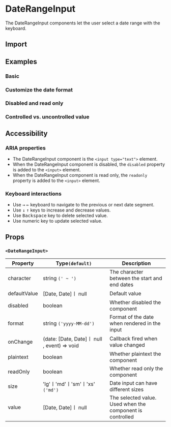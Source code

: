 # DateRangeInput

The DateRangeInput components let the user select a date range with the keyboard.

## Import

<!--{include:<import-guide>}-->

## Examples

### Basic

<!--{include:`basic.md`}-->

### Customize the date format

<!--{include:`format.md`}-->

### Disabled and read only

<!--{include:`disabled.md`}-->

### Controlled vs. uncontrolled value

<!--{include:`controlled.md`}-->

## Accessibility

### ARIA properties

- The DateRangeInput component is the `<input type="text">` element.
- When the DateRangeInput component is disabled, the `disabled` property is added to the `<input>` element.
- When the DateRangeInput component is read only, the `readonly` property is added to the `<input>` element.

### Keyboard interactions

- Use <kbd>→</kbd> <kbd>←</kbd> keyboard to navigate to the previous or next date segment.
- Use <kbd>↓</kbd> <kbd>↑</kbd> keys to increase and decrease values.
- Use <kbd>Backspace</kbd> key to delete selected value.
- Use numeric key to update selected value.

## Props

### `<DateRangeInput>`

<!-- prettier-sort-markdown-table -->

| Property     | Type`(default)`                             | Description                                               |
| ------------ | ------------------------------------------- | --------------------------------------------------------- |
| character    | string `(' ~ ')`                            | The character between the start and end dates             |
| defaultValue | [Date, Date]〡 null                         | Default value                                             |
| disabled     | boolean                                     | Whether disabled the component                            |
| format       | string `('yyyy-MM-dd')`                     | Format of the date when rendered in the input             |
| onChange     | (date: [Date, Date]〡 null , event) => void | Callback fired when value changed                         |
| plaintext    | boolean                                     | Whether plaintext the component                           |
| readOnly     | boolean                                     | Whether read only the component                           |
| size         | 'lg'〡'md'〡'sm'〡'xs' `('md')`             | Date input can have different sizes                       |
| value        | [Date, Date]〡 null                         | The selected value. Used when the component is controlled |
